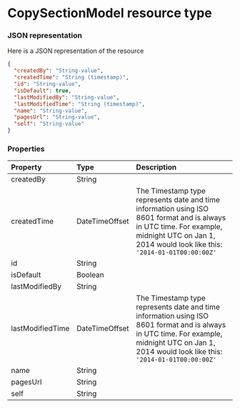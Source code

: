 # CopySectionModel resource type



### JSON representation

Here is a JSON representation of the resource

<!-- {
  "blockType": "resource",
  "optionalProperties": [

  ],
  "@odata.type": "microsoft.graph.copysectionmodel"
}-->

```json
{
  "createdBy": "String-value",
  "createdTime": "String (timestamp)",
  "id": "String-value",
  "isDefault": true,
  "lastModifiedBy": "String-value",
  "lastModifiedTime": "String (timestamp)",
  "name": "String-value",
  "pagesUrl": "String-value",
  "self": "String-value"
}

```
### Properties
| Property	   | Type	|Description|
|:---------------|:--------|:----------|
|createdBy|String||
|createdTime|DateTimeOffset|The Timestamp type represents date and time information using ISO 8601 format and is always in UTC time. For example, midnight UTC on Jan 1, 2014 would look like this: `'2014-01-01T00:00:00Z'`|
|id|String||
|isDefault|Boolean||
|lastModifiedBy|String||
|lastModifiedTime|DateTimeOffset|The Timestamp type represents date and time information using ISO 8601 format and is always in UTC time. For example, midnight UTC on Jan 1, 2014 would look like this: `'2014-01-01T00:00:00Z'`|
|name|String||
|pagesUrl|String||
|self|String||

<!-- uuid: 1ec6c637-d5ce-4c7c-8510-60a02b97903c
2015-10-25 13:14:09 UTC -->
<!-- {
  "type": "#page.annotation",
  "description": "CopySectionModel resource",
  "keywords": "",
  "section": "documentation",
  "tocPath": ""
}-->